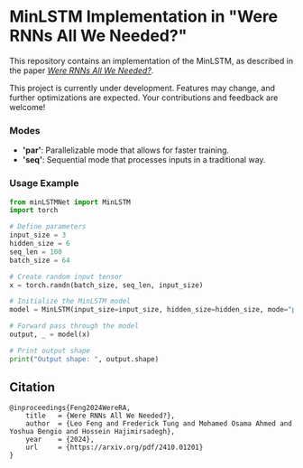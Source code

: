 # MinLSTM Implementation in "Were RNNs All We Needed?"

This repository contains an implementation of the MinLSTM, as described in the paper [*Were RNNs All We Needed?*](https://arxiv.org/pdf/2410.01201). 


This project is currently under development. Features may change, and further optimizations are expected. 
Your contributions and feedback are welcome!

### Modes
- **'par'**: Parallelizable mode that allows for faster training.
- **'seq'**: Sequential mode that processes inputs in a traditional way.


### Usage Example

```python
from minLSTMNet import MinLSTM
import torch

# Define parameters
input_size = 3   
hidden_size = 6 
seq_len = 100    
batch_size = 64  

# Create random input tensor
x = torch.randn(batch_size, seq_len, input_size)

# Initialize the MinLSTM model
model = MinLSTM(input_size=input_size, hidden_size=hidden_size, mode="par", batch_first=True)

# Forward pass through the model
output, _ = model(x)

# Print output shape
print("Output shape: ", output.shape)
```


## Citation

	@inproceedings{Feng2024WereRA,
	    title   = {Were RNNs All We Needed?},
	    author  = {Leo Feng and Frederick Tung and Mohamed Osama Ahmed and Yoshua Bengio and Hossein Hajimirsadegh},
	    year    = {2024},
	    url     = {https://arxiv.org/pdf/2410.01201}
	}
